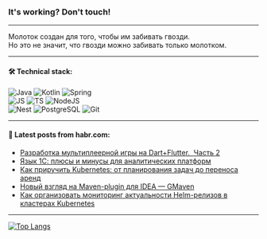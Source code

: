### It's working? Don't touch!

---
Молоток создан для того, чтобы им забивать гвозди. <br>
Но это не значит, что гвозди можно забивать только молотком.

---

#### 🛠️ Technical stack:

![Java](https://img.shields.io/badge/Java-informational?logo=Oracle&style=flat&logoColor=white&color=FF4500)
![Kotlin](https://img.shields.io/badge/Kotlin-informational?logo=Kotlin&style=flat&logoColor=white&color=774D97)
![Spring](https://img.shields.io/badge/SpringBoot-informational?logo=SpringBoot&style=flat&logoColor=white&color=6DB33F) <br>
![JS](https://img.shields.io/badge/JS-informational?logo=javaScript&style=flat&logoColor=black&color=F7Df1E)
![TS](https://img.shields.io/badge/TypeScript-informational?logo=typeScript&style=flat&logoColor=black&color=0667A8)
![NodeJS](https://img.shields.io/badge/NodeJS-informational?logo=node.js&style=flat&logoColor=white&color=70A760) <br>
![Nest](https://img.shields.io/badge/NestJS-informational?logo=NestJS&style=flat&logoColor=white&color=E0234E)
![PostgreSQL](https://img.shields.io/badge/PostgreSQL-informational?logo=PostgreSQL&style=flat&logoColor=white&color=DAA520)
![Git](https://img.shields.io/badge/Git-informational?logo=git&style=flat&logoColor=white&color=778899)

___

#### 💬 Latest posts from habr.com:

<!-- BLOG-POST-LIST:START -->
- [Разработка мультиплеерной игры на Dart+Flutter.  Часть 2](https://habr.com/ru/articles/753636/?utm_source=habrahabr&utm_medium=rss&utm_campaign=753636)
- [Язык 1С: плюсы и минусы для аналитических платформ](https://habr.com/ru/companies/modusbi/articles/753860/?utm_source=habrahabr&utm_medium=rss&utm_campaign=753860)
- [Как приручить Kubernetes: от планирования задач до переноса аренд](https://habr.com/ru/articles/753850/?utm_source=habrahabr&utm_medium=rss&utm_campaign=753850)
- [Новый взгляд на Maven-plugin для IDEA — GMaven](https://habr.com/ru/articles/753828/?utm_source=habrahabr&utm_medium=rss&utm_campaign=753828)
- [Как организовать мониторинг актуальности Helm-релизов в кластерах Kubernetes](https://habr.com/ru/companies/selectel/articles/753808/?utm_source=habrahabr&utm_medium=rss&utm_campaign=753808)
<!-- BLOG-POST-LIST:END -->

---
[![Top Langs](https://github-readme-stats-git-master-advtsetting-gmailcom.vercel.app/api/top-langs/?username=zloylis&langs_count=10&hide_title=false&title_color=e6edf3&size_weight=0.5&count_weight=0.5&layout=compact&hide_border=true&theme=dracula)](https://github.com/zloylis)

<!-- ![GitHub stats](https://github-readme-stats-git-master-advtsetting-gmailcom.vercel.app/api?username=zloylis&show_icons=true&hide_border=true&theme=dracula&hide_title=true&include_all_commits=true&count_private=true&hide=contribs&hide_rank=true) -->
